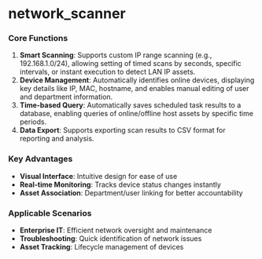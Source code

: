 # network_scanner
### Core Functions
1. &zwnj;**Smart Scanning**&zwnj;: Supports custom IP range scanning (e.g., 192.168.1.0/24), allowing setting of timed scans by seconds, specific intervals, or instant execution to detect LAN IP assets.
2. &zwnj;**Device Management**&zwnj;: Automatically identifies online devices, displaying key details like IP, MAC, hostname, and enables manual editing of user and department information.
3. &zwnj;**Time-based Query**&zwnj;: Automatically saves scheduled task results to a database, enabling queries of online/offline host assets by specific time periods.
4. &zwnj;**Data Export**&zwnj;: Supports exporting scan results to CSV format for reporting and analysis.

### Key Advantages
- &zwnj;**Visual Interface**&zwnj;: Intuitive design for ease of use
- &zwnj;**Real-time Monitoring**&zwnj;: Tracks device status changes instantly
- &zwnj;**Asset Association**&zwnj;: Department/user linking for better accountability

### Applicable Scenarios
- &zwnj;**Enterprise IT**&zwnj;: Efficient network oversight and maintenance
- &zwnj;**Troubleshooting**&zwnj;: Quick identification of network issues
- &zwnj;**Asset Tracking**&zwnj;: Lifecycle management of devices

